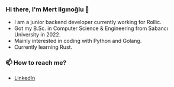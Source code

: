 ### Hi there, I'm Mert Ilgınoğlu 👋

* I am a junior backend developer currently working for Rollic. 
* Got my B.Sc. in Computer Science & Engineering from Sabancı University in 2022. 
* Mainly interested in coding with Python and Golang.
* Currently learning Rust.

### 📫 How to reach me?
- [LinkedIn](https://www.linkedin.com/in/mert-ilginoglu/) 

<!--
**mertilginoglu/mertilginoglu** is a ✨ _special_ ✨ repository because its `README.md` (this file) appears on your GitHub profile.

Here are some ideas to get you started:

- 🔭 I’m currently working on ...
- 🌱 I’m currently learning ...
- 👯 I’m looking to collaborate on ...
- 🤔 I’m looking for help with ...
- 💬 Ask me about ...
- 📫 How to reach me: ...
- 😄 Pronouns: ...
- ⚡ Fun fact: ...
-->
